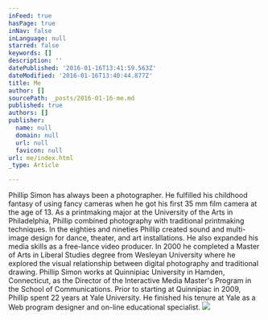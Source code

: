 ```yaml
---
inFeed: true
hasPage: true
inNav: false
inLanguage: null
starred: false
keywords: []
description: ''
datePublished: '2016-01-16T13:41:59.563Z'
dateModified: '2016-01-16T13:40:44.877Z'
title: Me
author: []
sourcePath: _posts/2016-01-16-me.md
published: true
authors: []
publisher:
  name: null
  domain: null
  url: null
  favicon: null
url: me/index.html
_type: Article

---
```

Phillip Simon has always been a photographer. He fulfilled his childhood fantasy of using fancy cameras when he got his first 35 mm film camera at the age of 13\. As a printmaking major at the University of the Arts in Philadelphia, Phillip combined photography with traditional printmaking techniques.
In the eighties and nineties Phillip created sound and multi-image design for dance, theater, and art installations. He also expanded his media skills as a free-lance video producer.
In 2000 he completed a Master of Arts in Liberal Studies degree from Wesleyan University where he explored the visual relationship between digital photography and traditional drawing.
Phillip Simon works at Quinnipiac University in Hamden, Connecticut, as the Director of the Interactive Media Master's Program in the School of Communications. Prior to starting at Quinnipiac in 2009, Phillip spent 22 years at Yale University. He finished his tenure at Yale as a Web program designer and on-line educational specialist.
![](https://the-grid-user-content.s3-us-west-2.amazonaws.com/c3273b87-537f-41d4-b966-b866d562997a.jpg)
